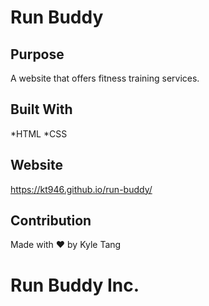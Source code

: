 # Run Buddy

## Purpose

A website that offers fitness training services.

## Built With 
*HTML
*CSS

## Website
https://kt946.github.io/run-buddy/

## Contribution
Made with ❤️ by Kyle Tang

# Run Buddy Inc.